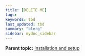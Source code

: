 ```yaml
---
title: [DELETE ME]
tags:
keywords: tbd
last_updated: tbd
summary: "blerg"
sidebar: mydoc_sidebar
---
```



**Parent topic:** [Installation and setup](../../admin/setup/intro.html)

